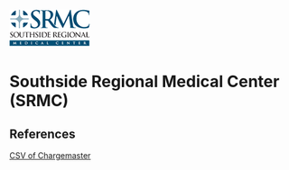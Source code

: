 # ![Southside Regional Medical Center](https://raw.githubusercontent.com/jalbertbowden/virginia-hospital-costs-open-data/master/img/southside-regional-medical-center-logo.png)  
# Southside Regional Medical Center (SRMC)  

## References  

[CSV of Chargemaster](https://www.srmconline.com/Uploads/Public/Documents/charge-masters/188CDM.csv)  
